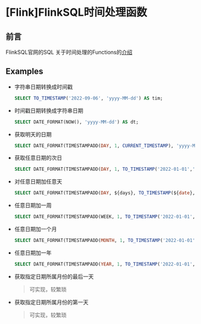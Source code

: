 # [Flink]FlinkSQL时间处理函数

## 前言

FlinkSQL官网的SQL 关于时间处理的Functions的[介绍](https://nightlies.apache.org/flink/flink-docs-release-1.15/docs/dev/table/functions/systemfunctions/#temporal-functions)

## Examples

- 字符串日期转换成时间戳

  ~~~sql
  SELECT TO_TIMESTAMP('2022-09-06', 'yyyy-MM-dd') AS tim;
  ~~~

- 时间戳日期转换成字符串日期

  ~~~sql
  SELECT DATE_FORMAT(NOW(), 'yyyy-MM-dd') AS dt;
  ~~~

- 获取明天的日期

  ~~~sql
  SELECT DATE_FORMAT(TIMESTAMPADD(DAY, 1, CURRENT_TIMESTAMP), 'yyyy-MM-dd') AS tomorrow;
  ~~~

- 获取任意日期的次日

  ~~~sql
  SELECT DATE_FORMAT(TIMESTAMPADD(DAY, 1, TO_TIMESTAMP('2022-01-01','yyyy-MM-dd')), 'yyyy-MM-dd') AS tomorrow;
  ~~~

- 对任意日期加任意天

  ~~~sql
  SELECT DATE_FORMAT(TIMESTAMPADD(DAY, ${days}, TO_TIMESTAMP(${date},'yyyy-MM-dd')), 'yyyy-MM-dd') AS tomorrow;
  ~~~

- 任意日期加一周

  ~~~sql
  SELECT DATE_FORMAT(TIMESTAMPADD(WEEK, 1, TO_TIMESTAMP('2022-01-01','yyyy-MM-dd')), 'yyyy-MM-dd') AS dt;
  ~~~

- 任意日期加一个月

  ~~~sql
  SELECT DATE_FORMAT(TIMESTAMPADD(MONTH, 1, TO_TIMESTAMP('2022-01-01','yyyy-MM-dd')), 'yyyy-MM-dd') AS dt;
  ~~~

- 任意日期加一年

  ~~~sql
  SELECT DATE_FORMAT(TIMESTAMPADD(YEAR, 1, TO_TIMESTAMP('2022-01-01','yyyy-MM-dd')), 'yyyy-MM-dd') AS dt;
  ~~~

- 获取指定日期所属月份的最后一天

  > 可实现，较繁琐

- 获取指定日期所属月份的第一天

  > 可实现，较繁琐

  